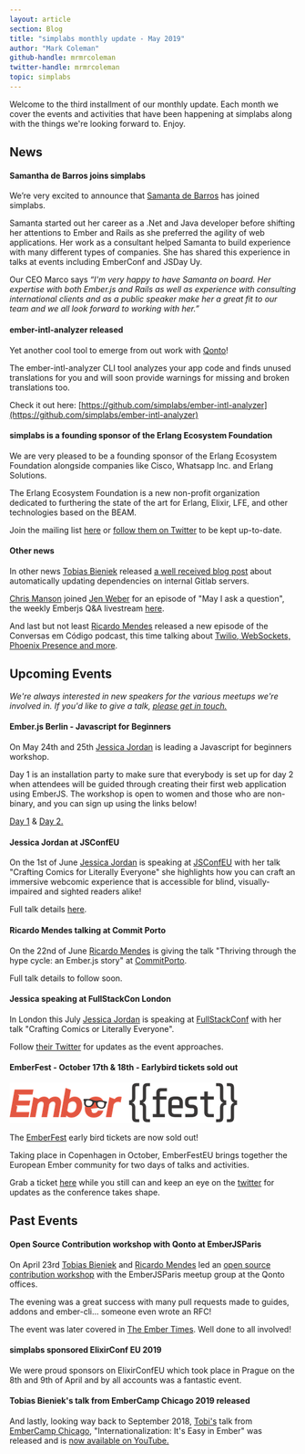 ```yaml
---
layout: article
section: Blog
title: "simplabs monthly update - May 2019"
author: "Mark Coleman"
github-handle: mrmrcoleman
twitter-handle: mrmrcoleman
topic: simplabs
---
```


Welcome to the third installment of our monthly update. Each month we cover the events and activities that have been happening at simplabs along with the things we're looking forward to. Enjoy.

<!--break-->

## News

#### Samantha de Barros joins simplabs

We’re very excited to announce that [Samanta de Barros](https://twitter.com/sami_dbc) has joined simplabs.

Samanta started out her career as a .Net and Java developer before shifting her attentions to Ember and Rails as she preferred the agility of web applications. Her work as a consultant helped Samanta to build experience with many different types of companies. She has shared this experience in talks at events including EmberConf and JSDay Uy.

Our CEO Marco says _“I'm very happy to have Samanta on board. Her expertise with both Ember.js and Rails as well as experience with consulting international clients and as a public speaker make her a great fit to our team and we all look forward to working with her.”_

#### ember-intl-analyzer released

Yet another cool tool to emerge from out work with [Qonto](https://qonto.eu/en)!

The ember-intl-analyzer CLI tool analyzes your app code and finds unused translations for you and will soon provide warnings for missing and broken translations too.

Check it out here: [https://github.com/simplabs/ember-intl-analyzer](https://github.com/simplabs/ember-intl-analyzer)

#### simplabs is a founding sponsor of the Erlang Ecosystem Foundation

We are very pleased to be a founding sponsor of the Erlang Ecosystem Foundation alongside companies like Cisco, Whatsapp Inc. and Erlang Solutions.

The Erlang Ecosystem Foundation is a new non-profit organization dedicated to furthering the state of the art for Erlang, Elixir, LFE, and other technologies based on the BEAM.

Join the mailing list [here](https://erlef.org/) or [follow them on Twitter](https://twitter.com/TheErlef) to be kept up-to-date.

#### Other news

In other news [Tobias Bieniek](https://twitter.com/TobiasBieniek) released [a well received blog post](https://simplabs.com/blog/2019/04/24/dependency-updates-for-gitlab.html) about automatically updating dependencies on internal Gitlab servers.

[Chris Manson](https://twitter.com/real_ate) joined [Jen Weber](https://twitter.com/jwwweber/) for an episode of "May I ask a question", the weekly Emberjs Q&A livestream [here](https://www.youtube.com/watch?v=v1rBL5_KPqU).

And last but not least [Ricardo Mendes](https://twitter.com/locks) released a new episode of the Conversas em Código podcast, this time talking about [Twilio, WebSockets, Phoenix Presence and more](https://trello.com/c/8W25cdsV/28-episode-19-of-locks-portuguese-podcast).

## Upcoming Events

_We're always interested in new speakers for the various meetups we're involved in. If you'd like to give a talk, [please get in touch.](https://simplabs.com/contact/index.html)_

#### Ember.js Berlin - Javascript for Beginners

On May 24th and 25th [Jessica Jordan](https://twitter.com/jjordan_dev) is leading a Javascript for beginners workshop.

Day 1 is an installation party to make sure that everybody is set up for day 2 when attendees will be guided through creating their first web application using EmberJS. The workshop is open to women and those who are non-binary, and you can sign up using the links below!

[Day 1](https://www.meetup.com/Ember-js-Berlin/events/260668921/) & [Day 2.](https://www.meetup.com/Ember-js-Berlin/events/260668987/)

#### Jessica Jordan at JSConfEU

On the 1st of June [Jessica Jordan](https://twitter.com/jjordan_dev) is speaking at [JSConfEU](https://2019.jsconf.eu/) with her talk "Crafting Comics for Literally Everyone" she highlights how you can craft an immersive webcomic experience that is accessible for blind, visually-impaired and sighted readers alike!

Full talk details [here](https://2019.jsconf.eu/jessica-jordan/crafting-comics-for-literally-everyone.html).

#### Ricardo Mendes talking at Commit Porto

On the 22nd of June [Ricardo Mendes](https://twitter.com/locks) is giving the talk "Thriving through the hype cycle: an Ember.js story" at [CommitPorto](https://commitporto.com/).

Full talk details to follow soon.

#### Jessica speaking at FullStackCon London

In London this July [Jessica Jordan](https://twitter.com/jjordan_dev) is speaking at [FullStackConf](https://skillsmatter.com/conferences/11213-fullstack-london-2019-the-conference-on-javascript-node-and-internet-of-things) with her talk "Crafting Comics or Literally Everyone".

Follow [their Twitter](https://twitter.com/fullstackcon) for updates as the event approaches.

#### EmberFest - October 17th & 18th - Earlybird tickets sold out

![EmberFest](/images/posts/2019-04-05-april-monthly-update/ember-fest-logo.png)

The [EmberFest](https://emberfest.eu/) early bird tickets are now sold out!

Taking place in Copenhagen in October, EmberFestEU brings together the European Ember community for two days of talks and activities.

Grab a ticket [here](https://emberfest.eu/) while you still can and keep an eye on the [twitter](https://twitter.com/EmberFest) for updates as the conference takes shape.

## Past Events

#### Open Source Contribution workshop with Qonto at EmberJSParis

On April 23rd [Tobias Bieniek](https://twitter.com/TobiasBieniek/) and [Ricardo Mendes](https://twitter.com/locks) led an [open source contribution workshop](https://www.meetup.com/Paris-EmberJS-Lab/events/260514153/) with the EmberJSParis meetup group at the Qonto offices.

The evening was a great success with many pull requests made to guides, addons and ember-cli... someone even wrote an RFC!

The event was later covered in [The Ember Times](https://the-emberjs-times.ongoodbits.com/2019/05/03/issue-96). Well done to all involved!

#### simplabs sponsored ElixirConf EU 2019

We were proud sponsors on ElixirConfEU which took place in Prague on the 8th and 9th of April and by all accounts was a fantastic event.

#### Tobias Bieniek's talk from EmberCamp Chicago 2019 released

And lastly, looking way back to September 2018, [Tobi's](https://twitter.com/TobiasBieniek/) talk from [EmberCamp Chicago](https://twitter.com/embercamp), "Internationalization: It's Easy in Ember" was released and is [now available on YouTube.](https://www.youtube.com/watch?v=K4nKWp1z4cU&t=0s&list=PL4eq2DPpyBbm-vTgHMdBjUi1Qd5GiRIfW&index=5)
